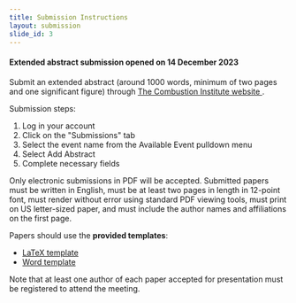 ```yaml
---
title: Submission Instructions
layout: submission
slide_id: 3
---
```


#### Extended abstract submission opened on 14 December 2023

Submit an extended abstract (around 1000 words, minimum of two pages and one significant figure) through [The Combustion Institute website <i class="fa fa-external-link fa-fw" aria-hidden="true"></i>](https://ams.combustioninstitute.org/).

Submission steps:

1. Log in your account
2. Click on the "Submissions" tab
3. Select the event name from the Available Event pulldown menu
4. Select Add Abstract
5. Complete necessary fields

Only electronic submissions in PDF will be accepted. Submitted papers must be written in English, must be at least two pages in length in 12-point font, must render without error using standard PDF viewing tools, must print on US letter-sized paper, and must include the author names and affiliations on the first page.

Papers should use the **provided templates**:

- [<i class="fa fa-file-text-o fa-fw" aria-hidden="true"></i>LaTeX template](./assets/wssci-latex-template-0.3.2.zip)
- [<i class="fa fa-file-word-o fa-fw" aria-hidden="true"></i>Word template](./assets/2024-WSSCI-Spring_PaperTemplate.docx)

Note that at least one author of each paper accepted for presentation must be registered to attend the meeting.
